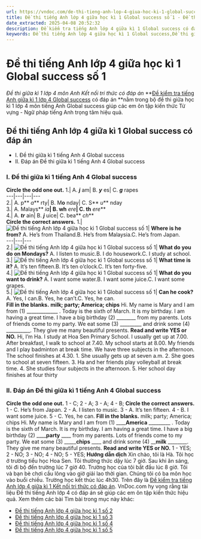 ```yaml
---
url: https://vndoc.com/de-thi-tieng-anh-lop-4-giua-hoc-ki-1-global-success-so-1-302889
title: Đề thi tiếng Anh lớp 4 giữa học kì 1 Global success số 1 - Đề thi giữa kì 1 lớp 4 môn Anh Kết nối tri thức có đáp án - VnDoc.com
date_extracted: 2025-04-08 20:52:32
description: Đề kiểm tra tiếng Anh lớp 4 giữa kì 1 Global success có đáp án bao gồm nhiều dạng bài tập tiếng Anh lớp 4 khác nhau giúp các em ôn tập kiến thức hiệu quả.
keywords: Đề thi tiếng Anh lớp 4 giữa học kì 1 Global success,Đề thi giữa kì 1 lớp 4 môn Anh Kết nối tri thức,Đề thi tiếng Anh lớp 4 giữa kì 1 Global success,đề thi giữa kì 1 lớp 4 môn tiếng anh,đề thi giữa kì 1 lớp 4 môn tiếng anh global success,đề kiểm tra tiếng Anh lớp 4 giữa kì 1 global success,đề kiểm tra tiếng Anh lớp 4 giữa học kì 1 global success,Đề kiểm tra tiếng Anh giữa kì 1 lớp 4 global success
---
```


# Đề thi tiếng Anh lớp 4 giữa học kì 1 Global success số 1
 _Đề thi giữa kì 1 lớp 4 môn Anh Kết nối tri thức có đáp án_
**[Đề kiểm tra tiếng Anh giữa kì 1 lớp 4 Global success](<https://vndoc.com/de-thi-tieng-anh-lop-4-giua-hoc-ki-1-global-success>) có đáp án **nằm trong bộ đề thi giữa học kì 1 lớp 4 môn tiếng Anh Global success giúp các em ôn tập kiến thức Từ vựng - Ngữ pháp tiếng Anh trọng tâm hiệu quả.
## Đề thi tiếng Anh lớp 4 giữa kì 1 Global success có đáp án
  * I. Đề thi giữa kì 1 tiếng Anh 4 Global success
  * II. Đáp án Đề thi giữa kì 1 tiếng Anh 4 Global success

### I. Đề thi giữa kì 1 tiếng Anh 4 Global success
**Circle the odd one out.**
1.| A. **_j_** am| B. **_y_** es| C. **_g_** rapes  
---|---|---|---  
2.| A. p** _a_** rty| B. M**o** nday| C. S** _u_** nday  
3.| A. Malays** _ia_**|  B. wh** _ere_**|  C. th** _ere_**  
4.| A. **_tr_** ain| B. **_j_** uice| C. bea** _ch_**  
**Circle the correct answers.**
1.| ![Đề thi tiếng Anh lớp 4 giữa học kì 1 Global success số 1](https://i.vdoc.vn/data/image/2023/08/10/de-thi-tieng-anh-lop-4-giua-hoc-ki-1-global-success-so-1.png)| **Where is he from?** A. He’s from Thailand.B. He’s from Malaysia.C. He’s from Japan.  
---|---|---  
2.| ![Đề thi tiếng Anh lớp 4 giữa học kì 1 Global success số 1](https://i.vdoc.vn/data/image/2023/08/10/de-thi-tieng-anh-lop-4-giua-hoc-ki-1-global-success-so-2.png)| **What do you do on Mondays?** A. I listen to music.B. I do housework.C. I study at school.  
3.| ![Đề thi tiếng Anh lớp 4 giữa học kì 1 Global success số 1](https://i.vdoc.vn/data/image/2023/08/10/de-thi-tieng-anh-lop-4-giua-hoc-ki-1-global-success-so-3.png)| **What time is it?** A. It’s ten fifteen.B. It’s ten o’clock.C. It’s ten forty-five.  
4.| ![Đề thi tiếng Anh lớp 4 giữa học kì 1 Global success số 1](https://i.vdoc.vn/data/image/2023/08/10/de-thi-tieng-anh-lop-4-giua-hoc-ki-1-global-success-so-4.png)| **What do you want to drink?** A. I want some water.B. I want some juice.C. I want some grapes.  
5.| ![Đề thi tiếng Anh lớp 4 giữa học kì 1 Global success số 1](https://i.vdoc.vn/data/image/2023/08/10/de-thi-tieng-anh-lop-4-giua-hoc-ki-1-global-success-so-5.png)| **Can he cook?** A. Yes, I can.B. Yes, he can’t.C. Yes, he can.  
**Fill in the blanks.**
**milk; party; America; chips**
Hi. My name is Mary and I am from \(1\) \_\_\_\_\_\_\_\_\_\_\_\_\_ . Today is the sixth of March. It is my birthday. I am having a great time. I have a big birthday \(2\) \_\_\_\_\_\_\_\_ from my parents. Lots of friends come to my party. We eat some \(3\) \_\_\_\_\_\_\_\_\_ and drink some \(4\) \_\_\_\_\_\_\_\_\_\_. They give me many beautiful presents.
**Read and write YES or NO.**
Hi, I’m Ha. I study at Hoa Sen Primary School. I usually get up at 7.00. After breakfast, I walk to school at 7.40. My school starts at 8.00. My friends and I play badminton at break time. We have three subjects in the afternoon. The school finishes at 4.30.
1\. She usually gets up at seven a.m.
2\. She goes to school at seven fifteen.
3\. Ha and her friends play volleyball at break time.
4\. She studies four subjects in the afternoon.
5\. Her school day finishes at four thirty
### II. Đáp án Đề thi giữa kì 1 tiếng Anh 4 Global success
**Circle the odd one out.**
1 - C; 2 - A; 3 - A; 4 - B;
**Circle the correct answers.**
1 - C. He’s from Japan.
2 - A. I listen to music.
3 - A. It’s ten fifteen.
4 - B. I want some juice.
5 - C. Yes, he can.
**Fill in the blanks.**
milk; party; America; chips
Hi. My name is Mary and I am from \(1\) \_\_\_\_**America** \_\_\_\_\_\_\_\_\_ . Today is the sixth of March. It is my birthday. I am having a great time. I have a big birthday \(2\) \_\_\_\_**party** \_\_\_\_ from my parents. Lots of friends come to my party. We eat some \(3\) \_\_\_\_\_**chips** \_\_\_\_ and drink some \(4\) \_\_**milk** \_\_\_\_\_\_\_\_. They give me many beautiful presents.
**Read and write YES or NO.**
1 - YES; 2 - NO; 3 - NO; 4 - NO; 5 - YES;
**Hướng dẫn dịch**
Xin chào, tôi là Hà. Tôi học ở trường tiểu học Hoa Sen. Tôi thường thức dậy lúc 7 giờ. Sau khi ăn sáng, tôi đi bộ đến trường lúc 7 giờ 40. Trường học của tôi bắt đầu lúc 8 giờ. Tôi và bạn bè chơi cầu lông vào giờ giải lao thời gian. Chúng tôi có ba môn học vào buổi chiều. Trường học kết thúc lúc 4h30.
Trên đây là [Đề kiểm tra tiếng Anh lớp 4 giữa kì 1 Kết nối tri thức có đáp án](<https://vndoc.com/de-thi-tieng-anh-lop-4-giua-hoc-ki-1-global-success-so-1-302889>). VnDoc.com hy vọng rằng tài liệu Đề thi tiếng Anh lớp 4 có đáp án sẽ giúp các em ôn tập kiến thức hiệu quả.
Xem thêm các bài Tìm bài trong mục này khác:
  * [Đề thi tiếng Anh lớp 4 giữa học kì 1 số 2](</de-thi-tieng-anh-lop-4-giua-hoc-ki-1-global-success-so-2-303057>)
  * [Đề thi tiếng Anh lớp 4 giữa học kì 1 số 3](</de-thi-tieng-anh-lop-4-giua-hoc-ki-1-global-success-so-3-307257>)
  * [Đề thi tiếng Anh lớp 4 giữa học kì 1 số 4](</de-thi-tieng-anh-lop-4-giua-hoc-ki-1-global-success-so-4-307261>)
  * [Đề thi tiếng Anh lớp 4 giữa học kì 1 số 5](</de-thi-tieng-anh-lop-4-giua-hoc-ki-1-global-success-so-5-307263>)

